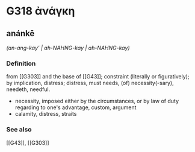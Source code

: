 # G318 ἀνάγκη

## anánkē

_(an-ang-kay' | ah-NAHNG-kay | ah-NAHNG-kay)_

### Definition

from [[G303]] and the base of [[G43]]; constraint (literally or figuratively); by implication, distress; distress, must needs, (of) necessity(-sary), needeth, needful.

- necessity, imposed either by the circumstances, or by law of duty regarding to one's advantage, custom, argument
- calamity, distress, straits

### See also

[[G43]], [[G303]]

